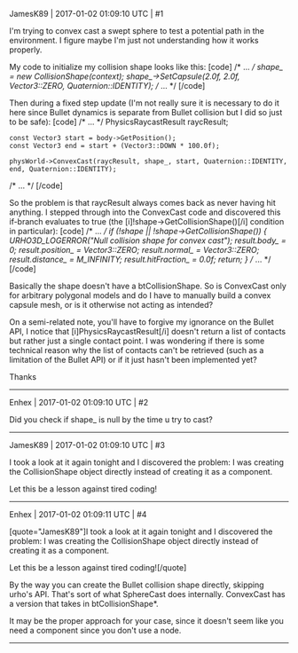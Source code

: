 JamesK89 | 2017-01-02 01:09:10 UTC | #1

I'm trying to convex cast a swept sphere to test a potential path in the environment.
I figure maybe I'm just not understanding how it works properly.

My code to initialize my collision shape looks like this:
[code]
/* ... */
	shape_ = new CollisionShape(context);
	shape_->SetCapsule(2.0f, 2.0f, Vector3::ZERO, Quaternion::IDENTITY);
/* ... */
[/code]

Then during a fixed step update (I'm not really sure it is necessary to do it here since Bullet dynamics is separate from Bullet collision but I did so just to be safe):
[code]
/* ... */
	PhysicsRaycastResult raycResult;

	const Vector3 start = body->GetPosition();
	const Vector3 end = start + (Vector3::DOWN * 100.0f);

	physWorld->ConvexCast(raycResult, shape_, start, Quaternion::IDENTITY, end, Quaternion::IDENTITY);
/* ... */
[/code]

So the problem is that raycResult always comes back as never having hit anything. I stepped through into the ConvexCast code and discovered this if-branch evaluates to true (the [i]!shape->GetCollisionShape()[/i] condition in particular):
[code]
/* ... */
    if (!shape || !shape->GetCollisionShape())
    {
        URHO3D_LOGERROR("Null collision shape for convex cast");
        result.body_ = 0;
        result.position_ = Vector3::ZERO;
        result.normal_ = Vector3::ZERO;
        result.distance_ = M_INFINITY;
        result.hitFraction_ = 0.0f;
        return;
    }
/* ... */
[/code]

Basically the shape doesn't have a btCollisionShape. So is ConvexCast only for arbitrary polygonal models and do I have to manually build a convex capsule mesh, or is it otherwise not acting as intended?

On a semi-related note, you'll have to forgive my ignorance on the Bullet API, I notice that [i]PhysicsRaycastResult[/i] doesn't return a list of contacts but rather just a single contact point. I was wondering if there is some technical reason why the list of contacts can't be retrieved (such as a limitation of the Bullet API) or if it just hasn't been implemented yet?

Thanks

-------------------------

Enhex | 2017-01-02 01:09:10 UTC | #2

Did you check if shape_ is null by the time u try to cast?

-------------------------

JamesK89 | 2017-01-02 01:09:10 UTC | #3

I took a look at it again tonight and I discovered the problem: I was creating the CollisionShape object directly instead of creating it as a component.

Let this be a lesson against tired coding!

-------------------------

Enhex | 2017-01-02 01:09:11 UTC | #4

[quote="JamesK89"]I took a look at it again tonight and I discovered the problem: I was creating the CollisionShape object directly instead of creating it as a component.

Let this be a lesson against tired coding![/quote]

By the way you can create the Bullet collision shape directly, skipping urho's API. That's sort of what SphereCast does internally.
ConvexCast has a version that takes in btCollisionShape*.

It may be the proper approach for your case, since it doesn't seem like you need a component since you don't use a node.

-------------------------


